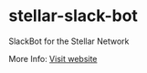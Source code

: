 # stellar-slack-bot
SlackBot for the Stellar Network

More Info: [Visit website](https://zee2093.github.io/stellar-slack-bot/)
